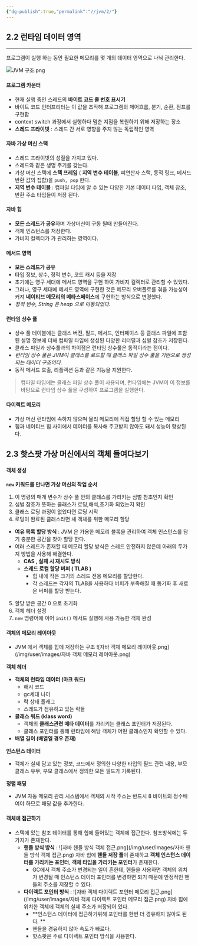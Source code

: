 ```yaml
---
{"dg-publish":true,"permalink":"//jvm/2/"}
---
```




## 2.2 런타임 데이터 영역
---
프로그램이 실행 하는 동안 필요한 메모리를 몇 개의 데이터 영역으로 나눠 관리한다.

![JVM 구조.png](/img/user/images/JVM-구조.png)

####  프로그램 카운터
- 현재 실행 중인 스레드의 **바이트 코드 줄 번호 표시기**
- 바이트 코드 인터프리터는 이 값을 조작해  프로그램의 제어흐름, 분기, 순환, 점프를 구현함
- context switch 과정에서 실행하다 멈춘 지점을 복원하기 위해 저장하는 장소
- **스레드 프라이빗** : 스레드 간 서로 영향을 주지 않는 독립적인 영역

#### 자바 가상 머신 스택
- 스레드 프라이빗의 성질을 가지고 있다.
- 스레드와 같은 생명 주기를 갖는다.
- 가상 머신 스택에 **스택 프레임** ( **지역 변수 테이블**, 피연산자 스택, 동적 링크, 메서드 반환 값의 집합)을 `push, pop` 한다.
- **지역 변수 테이블** : 컴파일 타임에 알 수 있는 다양한 기본 데이터 타입, 객체 참조, 반환 주소 타입들이 저장 된다.

#### 자바 힙
- **모든 스레드가 공유**하며 가상머신이 구동 될때 만들어진다.
- 객체 인스턴스를 저장한다.
- 가비지 컬렉터가 가 관리하는 영역이다.

#### 메서드 영역
- **모든 스레드가 공유**
- 타입 정보, 상수, 정적 변수, 코드 캐시 등을 저장
- 초기에는 영구 세대에 메서드 영역을 구현 하여 가비지 컬렉터로 관리할 수 있었다.
- 그러나, 영구 세대에 메서드 영역에 구현한 것은 메모리 오버플로를 겪을 가능성이 커져 **네이티브 메모리의 메타스페이스**에 구현하는 방식으로 변경했다.
- *정적 변수, String 은 heap 으로 이동되었다.*

#### 런타임 상수 풀
- 상수 풀 테이블에는 클래스 버전, 필드, 메서드, 인터페이스 등 클래스 파일에 포함된 설명 정보에 더해 컴파일 타임에 생성된 다양한 리터럴과 심벌 참조가 저장된다.
- 클래스 파일과 상수풀과의 차이점은 런타임 상수풀은 동적이라는 점이다.
- *런타임 상수 풀은 JVM이 클래스를 로드할 때 클래스 파일 상수 풀을 기반으로 생성되는 데이터 구조이다.*
- 동적 메서드 호출, 리플렉션 등과 같은 기능을 지원한다.

> 컴파일 타임에는 클래스 파일 상수 풀이 사용되며, 런타임에는 JVM이 이 정보를 바탕으로 런타임 상수 풀을 구성하여 프로그램을 실행한다.


#### 다이렉트 메모리
- 가상 머신 런타임에 속하지 않으며 물리 메모리에 직접 할당 할 수 있는 메모리
- 힙과 네이티브 힙 사이에서 데이터를 복사해 주고받지 않아도 돼서 성능이 향상된다.


## 2.3 핫스팟 가상 머신에서의 객체 들여다보기

#### 객체 생성
**`new` 키워드를 만나면 가상 머신의 작업 순서**

1. 이 명령의 매개 변수가 상수 풀 안의 클래스를 가리키는 심벌 참조인지 확인
2. 심벌 참조가 뜻하는 클래스가 로딩,해석,초기화 되었는지 확인
3. 클래스 로딩 과정이 없었다면 로딩 시작
4. 로딩이 완료된 클래스라면 새 객체를 위한 메모리 할당

- **여유 목록 할당 방식** : JVM 은 가용한 메모리 블록을 관리하여 객체 인스턴스를 담기 충분한 공간을 찾아 할당 한다. 
- 여러 스레드가 존재할 때 메모리 할당 방식은 스레드 안전하지 않은데 아래의 두가지 방법을 사용해 해결한다.
	- **CAS , 실패 시 재시도 방식**
	- **스레드 로컬 할당 버퍼 ( TLAB )**
		- 힙 내에 작은 크기의 스레드 전용 메모리를 할당한다.
		- 각 스레드는 각자의 TLAB을 사용하다 버퍼가 부족해질 때 동기화 후 새로운 버퍼를 할당 받는다.

5. 할당 받은 공간 0 으로 초기화
6. 객체 헤더 설정
7. `new` 명령어에 이어 `init()` 메서드 실행해 사용 가능한 객체 완성

#### 객체의 메모리 레이아웃
- JVM 에서 객체를 힙에 저장하는 구조
![자바 객체 메모리 레이아웃.png](/img/user/images/자바 객체 메모리 레이아웃.png)

**객체 헤더**
- **객체의 런타임 데이터 (마크 워드)**
	- 해시 코드
	- gc세대 나이
	- 락 상태 플래그
	- 스레드가 점유하고 있는 락들
- **클래스 워드 (klass word)**
	- 객체의 **클래스관련 메타 데이터**를 가리키는 클래스 포인터가 저장된다.
	- 클래스 포인터를 통해 런타임에 해당 객체가 어떤 클래스인지 확인할 수 있다.
- **배열 길이 (배열일 경우 존재)**


**인스턴스 데이터**
- 객체가 실제 담고 있는 정보, 코드에서 정의한 다양한 타입의 필드 관련 내용, 부모 클래스 유무, 부모 클래스에서 정의한 모든 필드가 기록된다.

**정렬 패딩**
- JVM 자동 메모리 관리 시스템에서 객체의 시작 주소는 반드시 8 바이트의 정수배여야 하므로 패딩 값을 추가한다.



#### 객체에 접근하기
- 스택에 있는 참조 데이터를 통해 힙에  들어있는 객체에 접근한다. 참조방식에는 두가지가 존재한다.
	- **핸들 방식 방식** : 
	  ![자바 핸들 방식 객체 접근.png](/img/user/images/자바 핸들 방식 객체 접근.png)
	  자바 힙에 **핸들 저장 풀**이 존재하고 **객체 인스턴스 데이터를 가리키는 포인터**, **객체 타입을 가리키는 포인터**가 존재한다.
		- GC에서 객체 주소가 변경되는 일이 흔한데, 핸들을 사용하면 객체의 위치가 변경될 때 인스턴스 데이터 포인터를 변경하면 되기 때문에 안정적인 핸들의 주소를 저장할 수 있다.
	- **다이렉트 포인터 방식** : 
	  ![자바 객체 다이렉트 포인터 메모리 접근.png](/img/user/images/자바 객체 다이렉트 포인터 메모리 접근.png)
	  자바 힙에 위치한 객체에 객체의 실제 주소가 저장되어 있다.
		- **인스턴스 데이터에 접근하기위해 포인터를 한번 더 경유하지 않아도 된다. **
		- 핸들을 경유하지 않아 속도가 빠르다.
		- 핫스팟은 주로 다이렉트 포인터 방식을 사용한다.






